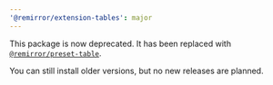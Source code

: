 ```yaml
---
'@remirror/extension-tables': major
---
```


This package is now deprecated. It has been replaced with [`@remirror/preset-table`](https://github.com/remirror/remirror/tree/next/@remirror/preset-tables).

You can still install older versions, but no new releases are planned.
